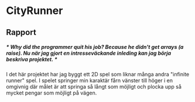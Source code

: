# CityRunner
## Rapport

##### * Why did the programmer quit his job? Because he didn't get arrays (a raise). Nu när jag gjort en intresseväckande inleding kan jag börja beskriva projektet. *

I det här projektet har jag byggt ett 2D spel som liknar många andra "infinite runner" spel. I spelet springer min karaktär fårn vänster till höger i en omgivnig där målet är att springa så långt som möjligt och plocka upp så mycket pengar som möjligt på vägen. 
